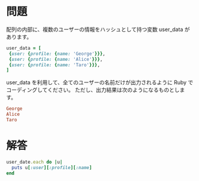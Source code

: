 # 問題

配列の内部に、複数のユーザーの情報をハッシュとして持つ変数 user_data があります。

```ruby
user_data = [
 {user: {profile: {name: 'George'}}},
 {user: {profile: {name: 'Alice'}}},
 {user: {profile: {name: 'Taro'}}},
]
```

user_data を利用して、全てのユーザーの名前だけが出力されるように Ruby でコーディングしてください。
ただし、出力結果は次のようになるものとします。

```ruby
George
Alice
Taro
```

# 解答

```ruby
user_date.each do |u|
  puts u[:user][:profile][:name]
end
```
